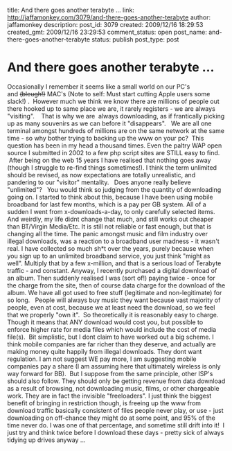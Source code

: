 title: And there goes another terabyte ...
link: http://jaffamonkey.com/3079/and-there-goes-another-terabyte
author: jaffamonkey
description: 
post_id: 3079
created: 2009/12/16 18:29:53
created_gmt: 2009/12/16 23:29:53
comment_status: open
post_name: and-there-goes-another-terabyte
status: publish
post_type: post

# And there goes another terabyte ...

Occasionally I remember it seems like a small world on our PC's and <del>(bleugh!)</del> MAC's (Note to self: Must start cutting Apple users some slack!) .  However much we think we know there are millions of people out there hooked up to same place we are, it rarely registers - we are always "visiting".    That is why we are  always downloading, as if frantically picking up as many souvenirs as we can before it "disappears".   We are all one terminal amongst hundreds of millions are on the same network at the same time - so why bother trying to backing up the www on your pc?  This question has been in my head a thousand times. Even the paltry WAP open source I submitted in 2002 to a few php script sites are STILL easy to find.  After being on the web 15 years I have realised that nothing goes away (though I struggle to re-find things sometimes!). I think the term unlimited should be revised, as now expectations are totally unrealistic, and pandering to our "visitor" mentality.   Does anyone really believe "unlimited"?   You would think so judging from the quantity of downloading going on. I started to think about this, because I have been using mobile broadband for last few months, which is a pay per GB system. All of a sudden I went from x-downloads-a-day, to only carefully selected items. And weirdly, my life didnt change that much, and still works out cheaper than BT/Virgin Media/Etc. It is still not reliable or fast enough, but that is changing all the time. The panic amongst music and film industry over illegal downloads, was a reaction to a broadband user madness - it wasn't real. I have collected so much sh*t over the years, purely because when you sign up to an unlimited broadband service, you just think "might as well". Multiply that by a few x-million, and that is a serious load of Terabyte traffic - and constant. Anyway, I recently purchased a digital download of an album. Then suddenly realised I was (sort of!) paying twice - once for the charge from the site, then of course data charge for the download of the album. We have all got used to free stuff (legitimate and non-legitimate) for so long.   People will always buy music they want because vast majority of people, even at cost, because we at least need the download, so we feel that we properly "own it".  So theoretically it is reasonably easy to charge.   Though it means that ANY download would cost you, but possible to enforce higher rate for media files which would include the cost of media file(s).  Bit simplistic, but I dont claim to have worked out a big scheme. I think mobile companies are far richer than they deserve, and actually are making money quite happily from illegal downloads. They dont want regulation. I am not suggest WE pay more, I am suggesting mobile companies pay a share (I am assuming here that ultimately wireless is only way forward for BB).  But I suppose from the same principle, other ISP's should also follow. They should only be getting revenue from data download as a result of browsing, not downloading music, films, or other chargeable work. They are in fact the invisible "freeloaders". I just think the biggest benefit of bringing in restriction though, is freeing up the www from download traffic basically consistent of files people never play, or use - just downloading on off-chance they might do at some point, and 95% of the time never do. I was one of that percentage, and sometime still drift into it!  I just try and think twice before I download these days - pretty sick of always tidying up drives anyway ...
